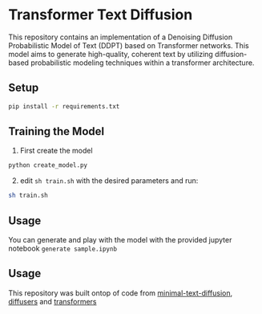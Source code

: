 # Transformer Text Diffusion


This repository contains an implementation of a Denoising Diffusion Probabilistic Model of Text (DDPT) based on Transformer networks. This model aims to generate high-quality, coherent text by utilizing diffusion-based probabilistic modeling techniques within a transformer architecture.


## Setup

```bash
pip install -r requirements.txt
```


## Training the Model

1. First create the model
```bash
python create_model.py
```
2. edit `sh train.sh` with the desired parameters and run:
```bash
sh train.sh
```
## Usage

You can generate and play with the model with the provided jupyter notebook `generate sample.ipynb`

## Usage

This repository was built ontop of code from [minimal-text-diffusion](https://github.com/madaan/minimal-text-diffusion), [diffusers](https://github.com/huggingface/diffusers) and [transformers](https://github.com/huggingface/transformers)